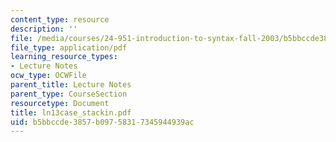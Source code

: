 ```yaml
---
content_type: resource
description: ''
file: /media/courses/24-951-introduction-to-syntax-fall-2003/b5bbccde3857b09758317345944939ac_ln13case_stackin.pdf
file_type: application/pdf
learning_resource_types:
- Lecture Notes
ocw_type: OCWFile
parent_title: Lecture Notes
parent_type: CourseSection
resourcetype: Document
title: ln13case_stackin.pdf
uid: b5bbccde-3857-b097-5831-7345944939ac
---
```

